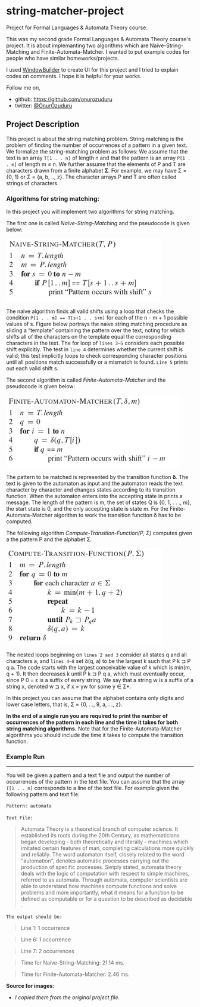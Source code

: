 string-matcher-project
======================
Project for Formal Languages & Automata Theory course.

This was my second grade Formal Languages & Automata Theory course's project.
It is about implemanting two algorithms which are Naive-String-Matching and Finite-Automata-Matcher. I wanted to put example codes for people who have similar homeworks/projects.

I used [WindowBuilder](https://eclipse.org/windowbuilder/) to create UI for this project and I tried to explain codes on comments.
I hope it is helpful for your works.

Follow me on,
  - github: https://github.com/onurozuduru
  - twitter: [@OnurOzuduru](https://twitter.com/OnurOzuduru)

## **Project Description**

This project is about the string matching problem. String matching is the problem of finding the number of occurrences of a pattern in a given text.
We formalize the string-matching problem as follows:
We assume that the text is an array `T[1 . . n]` of length n and that the pattern is an array `P[1 . . m]` of length m ≤ n. We further assume that the elements of P and T are characters drawn from a finite
alphabet **Σ**. For example, we may have Σ = {0, 1} or Σ = {a, b, .., z}. The character arrays P and T are often called strings of characters.

### Algorithms for string matching:

In this project you will implement two algorithms for string matching.

The first one is called *Naive-String-Matching* and the pseudocode is given below:

![Naive-String-Matching](/algorithms/naive_string_matcher.png)

The naive algorithm finds all valid shifts using a loop that checks the condition `P[1 . . m] == T[s+1 . . s+m]` for each of the n - m + 1 possible values of s. Figure below portrays the naive string matching procedure as sliding a “template” containing the pattern over the text, noting for which shifts all of the characters on the template equal the corresponding characters in the text. The for loop of `lines 3–5` considers each possible shift explicitly. The test in `line 4` determines whether the current shift is valid; this test implicitly loops to check corresponding character positions until all positions match successfully or a mismatch is found.
`Line 5` prints out each valid shift s.

The second algorithm is called *Finite-Automata-Matcher* and the pseudocode is given below:

![Finite-Automata-Matcher](/algorithms/finite_automaton_matcher.png)

The pattern to be matched is represented by the transition function **δ**. The text is given to the automaton as input and the automaton reads the text character by character and changes states according to its transition function. When the automaton enters into the accepting state in prints a message. The length of the pattern is m, the set of states Q is {0, 1, . . ., m}, the start state is 0, and the only accepting state is state m. For the Finite-Automata-Matcher algorithm to work the transition function δ has to be computed.

The following algorithm *Compute-Transition-Function(P, Σ)* computes given a the pattern P and the alphabet Σ.

![Compute-Transition-Function](/algorithms/compute_transition_function.png)

The nested loops beginning on `lines 2 and 3` consider all states q and all characters a, and `lines 4–8` set δ(q, a) to be the largest k such that P k ⊐ P q a. The code starts with the largest conceivable value of k which is min(m, q + 1). It then decreases k until P k ⊐ P q a, which must eventually occur, since P 0 = ε is a suffix of every string.
We say that a string w is a suffix of a string x, denoted w ⊐ x, if x = yw for some y ∈ Σ*.

In this project you can assume that the alphabet contains only digits and lower case letters, that is, Σ = {0, . ., 9, a, . ., z}.

**In the end of a single run you are required to print the number of occurrences of the pattern in each line and the time it takes for both string matching algorithms.** Note that for the Finite-Automata-Matcher algorithms you should include the time it takes to compute the transition function.


### Example Run
---------------

You will be given a pattern and a text file and output the number of occurrences of the pattern in the text file. You can assume that the array `T[1 . . n]` corresponds to a line of the text file. For example given the following pattern and text file:

    Pattern: automata

    Text File:
>Automata Theory is a theoretical branch of computer science. It established its roots
>during the 20th Century, as mathematicians began developing - both theoretically and
>literally - machines which imitated certain features of man, completing calculations
>more quickly and reliably. The word automaton itself, closely related to the word
>"automation", denotes automatic processes carrying out the production of specific
>processes. Simply stated, automata theory deals with the logic of computation with
>respect to simple machines, referred to as automata. Through automata, computer
>scientists are able to understand how machines compute functions and solve problems
>and more importantly, what it means for a function to be defined as computable or for
>a question to be described as decidable .

    The output should be:

>Line 1: 1 occurrence

>Line 6: 1 occurrence

>Line 7: 2 occurrences

>Time for Naive-String-Matching: 21.14 ms.

>Time for Finite-Automata-Matcher: 2.46 ms.


**Source for images:**

  * _I copied them from the original project file._
